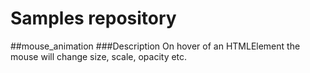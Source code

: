 # Samples repository
##mouse_animation
###Description
On hover of an HTMLElement the mouse will change size, scale, opacity etc.